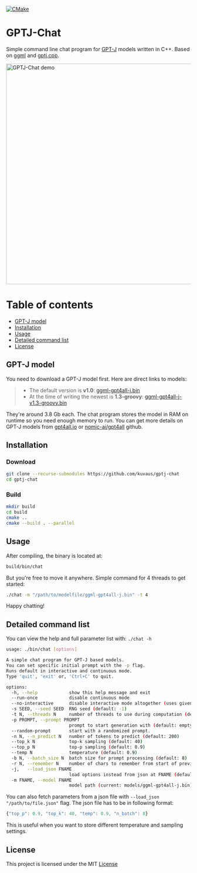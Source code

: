 [![CMake](https://github.com/kuvaus/gptj-chat/actions/workflows/cmake.yml/badge.svg)](https://github.com/kuvaus/gptj-chat/actions/workflows/cmake.yml)
# GPTJ-Chat
Simple command line chat program for [GPT-J](https://en.wikipedia.org/wiki/GPT-J) models written in C++. Based on [ggml](https://github.com/ggerganov/ggml/) and [gptj.cpp](https://github.com/marella/gptj.cpp/).

<img alt="GPTJ-Chat demo" src="https://user-images.githubusercontent.com/22169537/233982228-c3904037-9d33-4089-a66a-9160d95d8cd4.gif" width="600" />

# Table of contents
<!-- TOC -->
* [GPT-J model](#gpt-j-model)
* [Installation](#installation)
* [Usage](#usage)
* [Detailed command list](#detailed-command-list)
* [License](#license)
<!-- TOC -->

## GPT-J model
You need to download a GPT-J model first. Here are direct links to models:

>- The default version is **v1.0**: [ggml-gpt4all-j.bin](https://gpt4all.io/models/ggml-gpt4all-j.bin)
>- At the time of writing the newest is **1.3-groovy**: [ggml-gpt4all-j-v1.3-groovy.bin](https://gpt4all.io/models/ggml-gpt4all-j-v1.3-groovy.bin)

They're around 3.8 Gb each. The chat program stores the model in RAM on runtime so you need enough memory to run. You can get more details on GPT-J models from [gpt4all.io](https://gpt4all.io/) or [nomic-ai/gpt4all](https://github.com/nomic-ai/gpt4all) github.

## Installation
### Download

```sh
git clone --recurse-submodules https://github.com/kuvaus/gptj-chat
cd gptj-chat
```

### Build

```sh
mkdir build
cd build
cmake ..
cmake --build . --parallel
```

## Usage

After compiling, the binary is located at:

```sh
build/bin/chat
```
But you're free to move it anywhere. Simple command for 4 threads to get started:
```sh
./chat -m "/path/to/modelfile/ggml-gpt4all-j.bin" -t 4
```

Happy chatting!

## Detailed command list
You can view the help and full parameter list with:
`
./chat -h
`

```sh
usage: ./bin/chat [options]

A simple chat program for GPT-J based models.
You can set specific initial prompt with the -p flag.
Runs default in interactive and continuous mode.
Type 'quit', 'exit' or, 'Ctrl+C' to quit.

options:
  -h, --help            show this help message and exit
  --run-once            disable continuous mode
  --no-interactive      disable interactive mode altogether (uses given prompt only)
  -s SEED, --seed SEED  RNG seed (default: -1)
  -t N, --threads N     number of threads to use during computation (default: 4)
  -p PROMPT, --prompt PROMPT
                        prompt to start generation with (default: empty)
  --random-prompt       start with a randomized prompt.
  -n N, --n_predict N   number of tokens to predict (default: 200)
  --top_k N             top-k sampling (default: 40)
  --top_p N             top-p sampling (default: 0.9)
  --temp N              temperature (default: 0.9)
  -b N, --batch_size N  batch size for prompt processing (default: 8)
  -r N, --remember N    number of chars to remember from start of previous answer (default: 200)
  -j,   --load_json FNAME
                        load options instead from json at FNAME (default: empty/no)
  -m FNAME, --model FNAME
                        model path (current: models/ggml-gpt4all-j.bin)
```

You can also fetch parameters from a json file with `--load_json "/path/to/file.json"` flag.  The json file has to be in following format:

```javascript
{"top_p": 0.9, "top_k": 40, "temp": 0.9, "n_batch": 8}
```
This is useful when you want to store different temperature and sampling settings.

## License

This project is licensed under the MIT [License](https://github.com/kuvaus/gptj-chat/blob/main/LICENSE)
